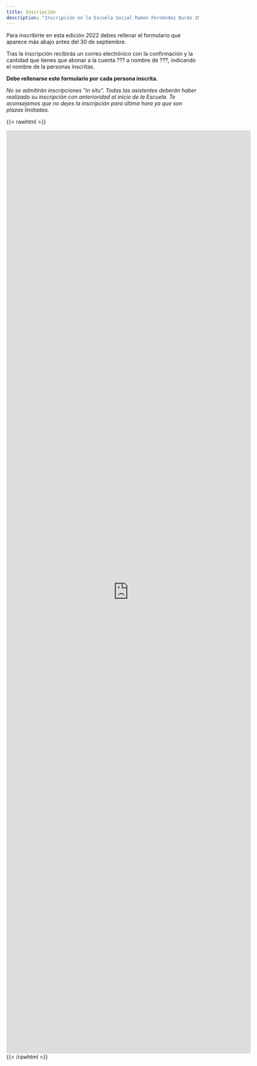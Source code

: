 ```yaml
---
title: Inscripción
description: "Inscripción en la Escuela Social Ramón Fernández Durán 2021"
---
```


Para inscribirte en esta edición 2022 debes rellenar el formulario que aparece más abajo antes del 30 de septiembre.

Tras la inscripción recibirás un correo electrónico con la confirmación y la cantidad que tienes que abonar a la cuenta ??? a nombre de ???, indicando el nombre de la personas inscritas.

**Debe rellenarse este formulario por cada persona inscrita.**

_No se admitirán inscripciones "in situ". Todas las asistentes deberán haber realizado su inscripción con anterioridad al inicio de la Escuela. Te aconsejamos que no dejes la inscripción para última hora ya que son plazas limitadas._

{{< rawhtml >}}
<iframe src="https://docs.google.com/forms/d/e/1FAIpQLSe7qiUi4MpYqg5SH6OYfAnneawjRHumBu4NG3YGQDSG63tv5A/viewform?embedded=true" width="640" height="2414" frameborder="0" marginheight="0" marginwidth="0">Cargando…</iframe>
{{< /rawhtml >}}